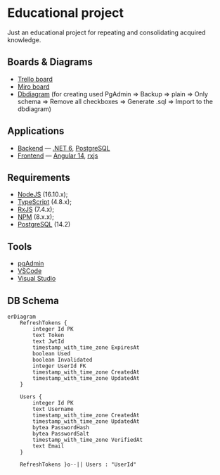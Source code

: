 # Educational project

Just an educational project for repeating and consolidating acquired knowledge.

## Boards & Diagrams

- [Trello board](https://trello.com/b/PxRSBkcz/educational)
- [Miro board](https://miro.com/app/board/uXjVPNkyWYg=/?share_link_id=696849428200)
- [Dbdiagram](https://dbdiagram.io/d/6348207af0018a1c5ffa0aed) (for creating used PgAdmin => Backup => plain => Only schema => Remove all checkboxes => Generate .sql => Import to the dbdiagram)

## Applications

- [Backend](./backend) — [.NET 6](https://www.c-sharpcorner.com/article/what-is-new-in-net-6-0/), [PostgreSQL](https://www.postgresql.org)
- [Frontend](./frontend) — [Angular 14](https://angular.io/), [rxjs](https://rxjs.dev)

## Requirements

- [NodeJS](https://nodejs.org/en/) (16.10.x);
- [TypeScript](https://www.typescriptlang.org/) (4.8.x);
- [RxJS](https://rxjs.dev/) (7.4.x);
- [NPM](https://www.npmjs.com/) (8.x.x);
- [PostgreSQL](https://www.postgresql.org/) (14.2)

## Tools

- [pgAdmin](https://www.pgadmin.org/)
- [VSCode](https://code.visualstudio.com/)
- [Visual Studio](https://visualstudio.microsoft.com/vs/)

## DB Schema

```mermaid
erDiagram
    RefreshTokens {
        integer Id PK
        text Token 
        text JwtId 
        timestamp_with_time_zone ExpiresAt 
        boolean Used 
        boolean Invalidated 
        integer UserId FK
        timestamp_with_time_zone CreatedAt 
        timestamp_with_time_zone UpdatedAt 
    }

    Users {
        integer Id PK
        text Username 
        timestamp_with_time_zone CreatedAt 
        timestamp_with_time_zone UpdatedAt 
        bytea PasswordHash 
        bytea PasswordSalt 
        timestamp_with_time_zone VerifiedAt 
        text Email 
    }

    RefreshTokens }o--|| Users : "UserId"
```
